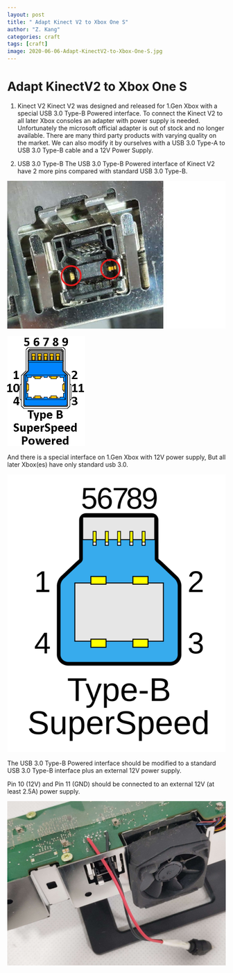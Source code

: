 ```yaml
---
layout: post
title: " Adapt Kinect V2 to Xbox One S"
author: "Z. Kang"
categories: craft
tags: [craft]
image: 2020-06-06-Adapt-KinectV2-to-Xbox-One-S.jpg
---
```


# Adapt KinectV2 to Xbox One S

1. Kinect V2
Kinect V2 was designed and released for 1.Gen Xbox with a special USB 3.0 Type-B Powered interface. To connect the Kinect V2 to all later Xbox consoles an adapter with power supply is needed. Unfortunately the microsoft official adapter is out of stock and no longer available. There are many third party products with varying quality on the market. We can also modify it by ourselves with a USB 3.0 Type-A to USB 3.0 Type-B cable and a 12V Power Supply.

2. USB 3.0 Type-B
The USB 3.0 Type-B Powered interface of Kinect V2 have 2 more pins compared with standard USB 3.0 Type-B.

![](assets/img/Kinect/20200606_KinectUSB.jpg)

![](assets/img/Kinect/USB_3.0_Type-B_Powered.gif)

And there is a special interface on 1.Gen Xbox with 12V power supply, But all later Xbox(es) have only standard usb 3.0.

![](assets/img/Kinect/USB_3.0_Type-B_blue.svg)

The USB 3.0 Type-B Powered interface should be modified to a standard USB 3.0 Type-B interface plus an external 12V power supply.

Pin 10 (12V) and Pin 11 (GND) should be connected to an external 12V (at least 2.5A) power supply.

![](assets/img/Kinect/20200606_KinectUSBMod.jpg)
